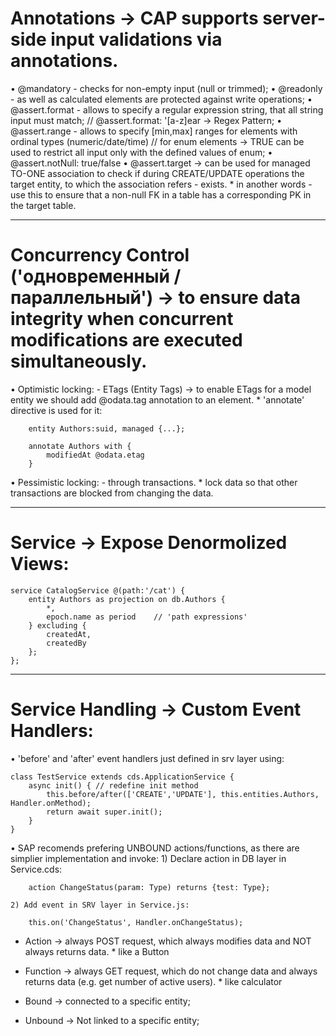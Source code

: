 # Annotations -> CAP supports server-side input validations via annotations.

• @mandatory - checks for non-empty input (null or trimmed);
• @readonly - as well as calculated elements are protected against write operations;
• @assert.format - allows to specify a regular expression string, that all string input must match; // @assert.format: '[a-z]ear -> Regex Pattern;
• @assert.range - allows to specify [min,max] ranges for elements with ordinal types (numeric/date/time) // for enum elements -> TRUE can be used to restrict all input only with the defined values of enum;
• @assert.notNull: true/false
• @assert.target -> can be used for managed TO-ONE association to check if during CREATE/UPDATE operations the target entity, to which the association refers - exists.
    * in another words - use this to ensure that a non-null FK in a table has a corresponding PK in the target table.

----------------------------------------------------------------------------------

# Concurrency Control ('одновременный / параллельный') -> to ensure data integrity when concurrent modifications are executed simultaneously.

 • Optimistic locking:
    - ETags (Entity Tags) -> to enable ETags for a model entity we should add @odata.tag annotation to an element.
    * 'annotate' directive is used for it:

        entity Authors:suid, managed {...};

        annotate Authors with {
            modifiedAt @odata.etag
        }

 • Pessimistic locking:
    - through transactions. 
    * lock data so that other transactions are blocked from changing the data.

-----------------------------------------------------------------------------------

# Service -> Expose Denormolized Views:

    service CatalogService @(path:'/cat') {
        entity Authors as projection on db.Authors {
            *,
            epoch.name as period    // 'path expressions'
        } excluding {
            createdAt,
            createdBy
        };
    };

------------------------------------------------------------------------------------

# Service Handling -> Custom Event Handlers:

• 'before' and 'after' event handlers just defined in srv layer using:

    class TestService extends cds.ApplicationService {
        async init() { // redefine init method
            this.before/after(['CREATE','UPDATE'], this.entities.Authors, Handler.onMethod);
            return await super.init();
        }
    }

• SAP recomends prefering UNBOUND actions/functions, as there are simplier implementation and invoke:
    1) Declare action in DB layer in Service.cds:
        
        action ChangeStatus(param: Type) returns {test: Type};

    2) Add event in SRV layer in Service.js:

        this.on('ChangeStatus', Handler.onChangeStatus);

* Action -> always POST request, which always modifies data and NOT always returns data. * like a Button
* Function -> always GET request, which do not change data and always returns data (e.g. get number of active users). * like calculator

* Bound -> connected to a specific entity;
* Unbound -> Not linked to a specific entity;